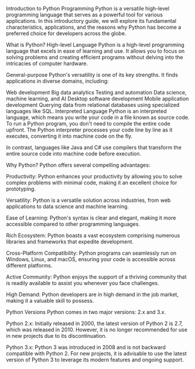 
Introduction to Python Programming
Python is a versatile high-level programming language that serves as a powerful tool for various applications. In this introductory guide, we will explore its fundamental characteristics, applications, and the reasons why Python has become a preferred choice for developers across the globe.

What is Python?
High-level Language
Python is a high-level programming language that excels in ease of learning and use. It allows you to focus on solving problems and creating efficient programs without delving into the intricacies of computer hardware.

General-purpose
Python's versatility is one of its key strengths. It finds applications in diverse domains, including:

Web development
Big data analytics
Testing and automation
Data science, machine learning, and AI
Desktop software development
Mobile application development
Querying data from relational databases using specialized languages like SQL.
Interpreted Language
Python is an interpreted language, which means you write your code in a file known as source code. To run a Python program, you don't need to compile the entire code upfront. The Python interpreter processes your code line by line as it executes, converting it into machine code on the fly.

In contrast, languages like Java and C# use compilers that transform the entire source code into machine code before execution.

Why Python?
Python offers several compelling advantages:

Productivity: Python enhances your productivity by allowing you to solve complex problems with minimal code, making it an excellent choice for prototyping.

Versatility: Python is a versatile solution across industries, from web applications to data science and machine learning.

Ease of Learning: Python's syntax is clear and elegant, making it more accessible compared to other programming languages.

Rich Ecosystem: Python boasts a vast ecosystem comprising numerous libraries and frameworks that expedite development.

Cross-Platform Compatibility: Python programs can seamlessly run on Windows, Linux, and macOS, ensuring your code is accessible across different platforms.

Active Community: Python enjoys the support of a thriving community that is readily available to assist you whenever you face challenges.

High Demand: Python developers are in high demand in the job market, making it a valuable skill to possess.

Python Versions
Python comes in two major versions: 2.x and 3.x.

Python 2.x: Initially released in 2000, the latest version of Python 2 is 2.7, which was released in 2010. However, it is no longer recommended for use in new projects due to its discontinuation.

Python 3.x: Python 3 was introduced in 2008 and is not backward compatible with Python 2. For new projects, it is advisable to use the latest version of Python 3 to leverage its modern features and ongoing support.